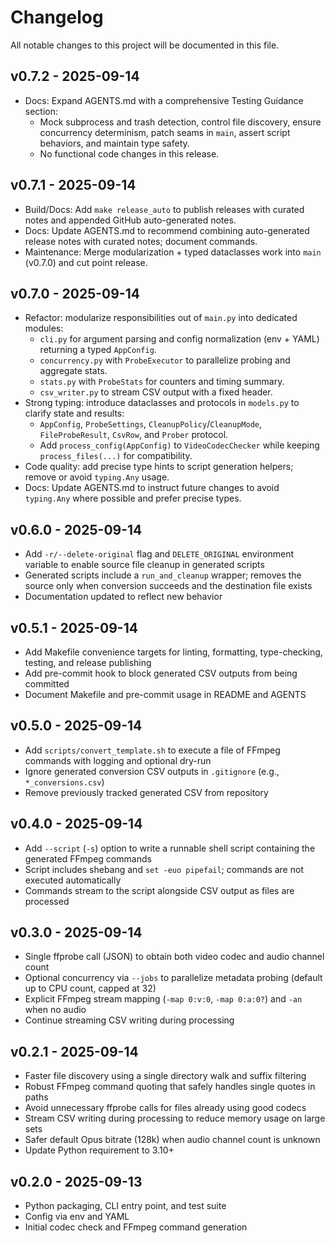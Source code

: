 Changelog
=========

All notable changes to this project will be documented in this file.

v0.7.2 - 2025-09-14
-------------------
- Docs: Expand AGENTS.md with a comprehensive Testing Guidance section:
  - Mock subprocess and trash detection, control file discovery, ensure concurrency determinism, patch seams in `main`, assert script behaviors, and maintain type safety.
  - No functional code changes in this release.

v0.7.1 - 2025-09-14
-------------------
- Build/Docs: Add `make release_auto` to publish releases with curated notes and appended GitHub auto-generated notes.
- Docs: Update AGENTS.md to recommend combining auto-generated release notes with curated notes; document commands.
- Maintenance: Merge modularization + typed dataclasses work into `main` (v0.7.0) and cut point release.

v0.7.0 - 2025-09-14
-------------------
- Refactor: modularize responsibilities out of `main.py` into dedicated modules:
  - `cli.py` for argument parsing and config normalization (env + YAML) returning a typed `AppConfig`.
  - `concurrency.py` with `ProbeExecutor` to parallelize probing and aggregate stats.
  - `stats.py` with `ProbeStats` for counters and timing summary.
  - `csv_writer.py` to stream CSV output with a fixed header.
- Strong typing: introduce dataclasses and protocols in `models.py` to clarify state and results:
  - `AppConfig`, `ProbeSettings`, `CleanupPolicy`/`CleanupMode`, `FileProbeResult`, `CsvRow`, and `Prober` protocol.
  - Add `process_config(AppConfig)` to `VideoCodecChecker` while keeping `process_files(...)` for compatibility.
- Code quality: add precise type hints to script generation helpers; remove or avoid `typing.Any` usage.
- Docs: Update AGENTS.md to instruct future changes to avoid `typing.Any` where possible and prefer precise types.

v0.6.0 - 2025-09-14
-------------------
- Add `-r/--delete-original` flag and `DELETE_ORIGINAL` environment variable to enable source file cleanup in generated scripts
- Generated scripts include a `run_and_cleanup` wrapper; removes the source only when conversion succeeds and the destination file exists
- Documentation updated to reflect new behavior

v0.5.1 - 2025-09-14
-------------------
- Add Makefile convenience targets for linting, formatting, type-checking, testing, and release publishing
- Add pre-commit hook to block generated CSV outputs from being committed
- Document Makefile and pre-commit usage in README and AGENTS

v0.5.0 - 2025-09-14
-------------------
- Add `scripts/convert_template.sh` to execute a file of FFmpeg commands with logging and optional dry-run
- Ignore generated conversion CSV outputs in `.gitignore` (e.g., `*_conversions.csv`)
- Remove previously tracked generated CSV from repository

v0.4.0 - 2025-09-14
-------------------
- Add `--script` (`-s`) option to write a runnable shell script containing the generated FFmpeg commands
- Script includes shebang and `set -euo pipefail`; commands are not executed automatically
- Commands stream to the script alongside CSV output as files are processed

v0.3.0 - 2025-09-14
-------------------
- Single ffprobe call (JSON) to obtain both video codec and audio channel count
- Optional concurrency via `--jobs` to parallelize metadata probing (default up to CPU count, capped at 32)
- Explicit FFmpeg stream mapping (`-map 0:v:0`, `-map 0:a:0?`) and `-an` when no audio
- Continue streaming CSV writing during processing

v0.2.1 - 2025-09-14
-------------------
- Faster file discovery using a single directory walk and suffix filtering
- Robust FFmpeg command quoting that safely handles single quotes in paths
- Avoid unnecessary ffprobe calls for files already using good codecs
- Stream CSV writing during processing to reduce memory usage on large sets
- Safer default Opus bitrate (128k) when audio channel count is unknown
- Update Python requirement to 3.10+

v0.2.0 - 2025-09-13
-------------------
- Python packaging, CLI entry point, and test suite
- Config via env and YAML
- Initial codec check and FFmpeg command generation
